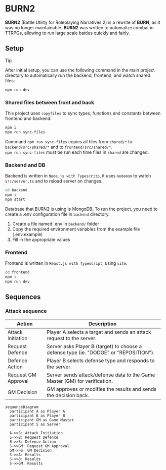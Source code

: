 # BURN2

**BURN2** (Battle Utility for Roleplaying Narratives 2) is a rewrite of **BURN**, as it was no longer maintainable. **BURN2** was written to automatize combat in TTRPGs, allowing to run large scale battles quickly and fairly.

## Setup

> [!TIP]
> After initial setup, you can use the following command in the main project directory to automatically run the backend, frontend, and watch shared files:
>
> ```bash
> npm run dev
> ```

### Shared files between front and back

This project uses `copyfiles` to sync types, functions and constants between frontend and backend.

```bash
npm i
npm run sync-files
```

Command `npm run sync-files` copies all files from `shared/*` to `backend/src/shared/*` and to `frontend/src/shared/*`.  
`npm run sync-files` must be run each time files in `shared` are changed.

### Backend and DB

Backend is written in `Node.js with Typescritp`, it uses `nodemon` to watch `src/server.ts` and to reload server on changes.

```bash
cd backend
npm i
npm start
```

Database that BURN2 is using is MongoDB. To run the project, you need to create a .env configuration file in `backend` directory.

1. Create a file named .env in `backend/` folder
2. Copy the required environment variables from the example file (.env.example)
3. Fill in the appropriate values

### Frontend

Frontend is written in `React.js with Typescript`, using `vite`.

```bash
cd frontend
npm i
npm run dev
```

## Sequences

### Attack sequence

| **Action**          | **Description**                                                                       |
| ------------------- | ------------------------------------------------------------------------------------- |
| Attack Initiation   | Player A selects a target and sends an attack request to the server.                  |
| Request Defence     | Server asks Player B (target) to choose a defense type (ie. "DODGE" or "REPOSITION"). |
| Defence Action      | Player B selects defense type and responds to the server.                             |
| Request GM Approval | Server sends attack/defense data to the Game Master (GM) for verification.            |
| GM Decision         | GM approves or modifies the results and sends the decision back.                      |

```mermaid
sequenceDiagram
  participant A as Player A
  participant B as Player B
  participant GM as Game Master
  participant S as Server

  A->>S: Attack Initiation
  S->>B: Request Defence
  B->>S: Defence Action
  S->>GM: Request GM Approval
  GM->>S: GM Decision
  S->>A: Results
  S->>B: Results
  S->>GM: Results
```

